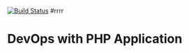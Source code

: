 [![Build Status](https://dev.azure.com/user10858/Essai/_apis/build/status/roua99.RouaPhp?branchName=master)](https://dev.azure.com/user10858/Essai/_build/latest?definitionId=7&branchName=master)
#rrrr

# DevOps with PHP Application